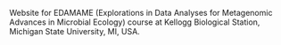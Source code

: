 Website for EDAMAME (Explorations in Data Analyses for Metagenomic Advances in Microbial Ecology) course at Kellogg Biological Station, Michigan State University, MI, USA.
